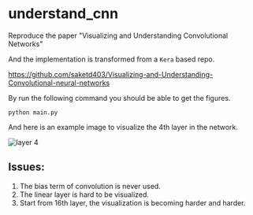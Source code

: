 # understand_cnn
Reproduce the paper "Visualizing and Understanding Convolutional Networks"

And the implementation is transformed from a `Kera` based repo.

https://github.com/saketd403/Visualizing-and-Understanding-Convolutional-neural-networks

By run the following command you should be able to get the figures.

```shell
python main.py
```

And here is an example image to visualize the 4th layer in the network.

![layer 4](/home/george/04.png)

## Issues:

1. The bias term of convolution is never used.
2. The linear layer is hard to be visualized.
3. Start from 16th layer, the visualization is becoming harder and harder.